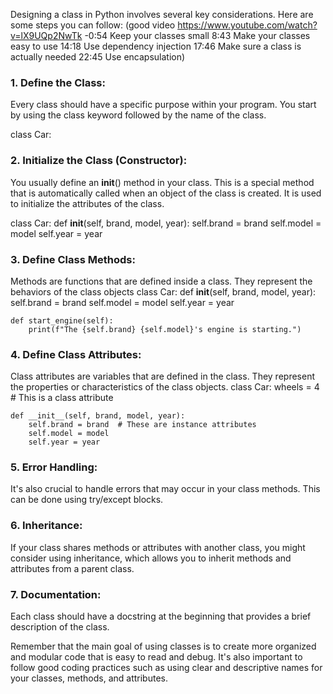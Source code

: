 Designing a class in Python involves several key considerations. Here are some steps you can follow:
(good video https://www.youtube.com/watch?v=lX9UQp2NwTk -0:54 Keep your classes small
8:43 Make your classes easy to use 
14:18 Use dependency injection
17:46 Make sure a class is actually needed
22:45 Use encapsulation)

### 1. Define the Class:
Every class should have a specific purpose within your program. You start by using the class keyword followed by the name of the class.

class Car:

### 2. Initialize the Class (Constructor):
You usually define an __init__() method in your class. This is a special method that is automatically called when an object of the class is created. It is used to initialize the attributes of the class.

class Car:
    def __init__(self, brand, model, year):
        self.brand = brand
        self.model = model
        self.year = year

### 3. Define Class Methods:
Methods are functions that are defined inside a class. They represent the behaviors of the class objects
class Car:
    def __init__(self, brand, model, year):
        self.brand = brand
        self.model = model
        self.year = year

    def start_engine(self):
        print(f"The {self.brand} {self.model}'s engine is starting.")

### 4. Define Class Attributes:
Class attributes are variables that are defined in the class. They represent the properties or characteristics of the class objects.
class Car:
    wheels = 4  # This is a class attribute

    def __init__(self, brand, model, year):
        self.brand = brand  # These are instance attributes
        self.model = model
        self.year = year

### 5. Error Handling:
It's also crucial to handle errors that may occur in your class methods. This can be done using try/except blocks.

### 6. Inheritance:
If your class shares methods or attributes with another class, you might consider using inheritance, which allows you to inherit methods and attributes from a parent class.

### 7. Documentation:
Each class should have a docstring at the beginning that provides a brief description of the class.

Remember that the main goal of using classes is to create more organized and modular code that is easy to read and debug. It's also important to follow good coding practices such as using clear and descriptive names for your classes, methods, and attributes.
